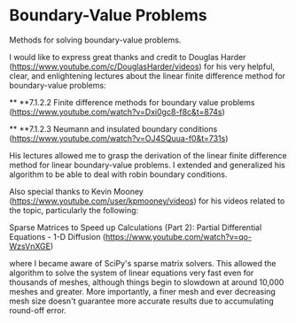 # Boundary-Value Problems
Methods for solving boundary-value problems.

I would like to express great thanks and credit to Douglas Harder (https://www.youtube.com/c/DouglasHarder/videos)
for his very helpful, clear, and enlightening lectures about the linear finite difference method for boundary-value problems:

** **7.1.2.2 Finite difference methods for boundary value problems (https://www.youtube.com/watch?v=Dxi0gc8-f8c&t=874s)

** **7.1.2.3 Neumann and insulated boundary conditions (https://www.youtube.com/watch?v=OJ4SQuua-f0&t=731s)
        
His lectures allowed me to grasp the derivation of the linear finite difference method for linear
boundary-value problems. I extended and generalized his algorithm to be able to deal with robin boundary conditions.

Also special thanks to Kevin Mooney (https://www.youtube.com/user/kpmooney/videos)
for his videos related to the topic, particularly the following:

Sparse Matrices to Speed up Calculations (Part 2): Partial Differential Equations - 1-D Diffusion (https://www.youtube.com/watch?v=qo-WzsVnXGE)

where I became aware of SciPy's sparse matrix solvers. This allowed the algorithm to solve the system of linear equations
very fast even for thousands of meshes, although things begin to slowdown at around 10,000 meshes and greater. More importantly,
a finer mesh and ever decreasing mesh size doesn't guarantee more accurate results due to accumulating round-off error.
